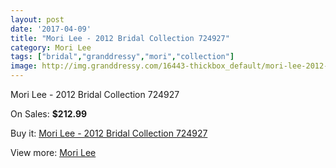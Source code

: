 ```yaml
---
layout: post
date: '2017-04-09'
title: "Mori Lee - 2012 Bridal Collection 724927"
category: Mori Lee
tags: ["bridal","granddressy","mori","collection"]
image: http://img.granddressy.com/16443-thickbox_default/mori-lee-2012-bridal-collection-724927.jpg
---
```

Mori Lee - 2012 Bridal Collection 724927

On Sales: **$212.99**
<a href="https://www.granddressy.com/en/mori-lee/15452-mori-lee-2012-bridal-collection-724927.html"><amp-img layout="responsive" width="600" height="600" src="//img.granddressy.com/16443-thickbox_default/mori-lee-2012-bridal-collection-724927.jpg" alt="Mori Lee - 2012 Bridal Collection 724927 0" /></a>

Buy it: [Mori Lee - 2012 Bridal Collection 724927](https://www.granddressy.com/en/mori-lee/15452-mori-lee-2012-bridal-collection-724927.html "Mori Lee - 2012 Bridal Collection 724927")

View more: [Mori Lee](https://www.granddressy.com/en/185-mori-lee "Mori Lee")
